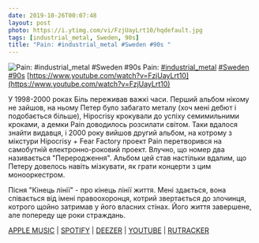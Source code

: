 ```yaml
---
date: 2019-10-26T00:07:48
layout: post
photo: https://i.ytimg.com/vi/FzjUayLrt10/hqdefault.jpg
tags: [industrial_metal, Sweden, 90s]
title: "Pain: #industrial_metal #Sweden #90s "
---
```

![Pain: #industrial_metal #Sweden #90s ](https://i.ytimg.com/vi/FzjUayLrt10/hqdefault.jpg)
Pain: [#industrial_metal](/tags/#industrial_metal) [#Sweden](/tags/#Sweden) [#90s](/tags/#90s) [https://www.youtube.com/watch?v=FzjUayLrt10](https://www.youtube.com/watch?v=FzjUayLrt10)

У 1998-2000 роках Біль переживав важкі часи. Перший альбом нікому не зайшов, на ньому Петер було забагато металу (хоч мені дебют і подобається більше), Hipocrisy крокували до успіху семимильними кроками, а демки Pain доводилось розсилати світом. Таки вдалося знайти видавця, і 2000 року вийшов другий альбом, на котрому з мікстури Hipocrisy + Fear Factory проект Pain перетворився на самобутній електронно-роковий проект. Влучно, що номер два називається &quot;Переродження&quot;. Альбом цей став настільки вдалим, що Петеру довелось навіть мізкувати, як грати концерти з цим монооркестром.

Пісня &quot;Кінець лінії&quot; - про кінець лінії життя. Мені здається, вона співається від імені правоохоронця, котрий звертається до злочинця, котрого щойно затримав у його власних стінах. Його життя завершене, але попереду ще роки страждань.

[APPLE MUSIC](https://music.apple.com/ru/album/rebirth/1442652445) \| [SPOTIFY](https://open.spotify.com/album/1CThwFm5smJHLmHflckMkD) \| [DEEZER](https://www.deezer.com/album/12260224?utm_source=deezer&amp;utm_content=album-12260224&amp;utm_term=1601611822_1572037599&amp;utm_medium=web) \| [YOUTUBE](https://www.youtube.com/playlist?list=OLAK5uy_mdTipg8MZztp3uS7CLN3ykrKy0NxcUAvE) \| [RUTRACKER](https://rutracker.org/forum/viewtopic.php?t=3979386)